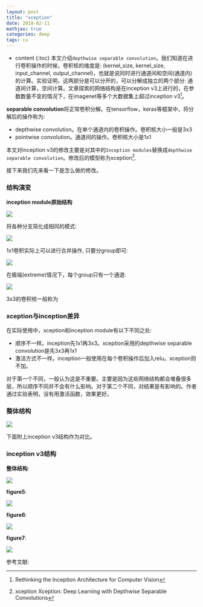 ```yaml
---
layout: post
title: "xception"
date: 2018-02-11
mathjax: true
categories: deep
tags: cv
---
```

* content
{:toc}
本文介绍`depthwise separable convolution`。我们知道在进行卷积操作的时候，卷积核的维度是: (kernel_size, kernel_size, input_channel, output_channel)，也就是说同时进行通道间和空间(通道内)的计算。实验证明，这两部分是可以分开的，可以分解成独立的两个部分: 通道间计算，空间计算。文章探索的网络结构是在inception v3上进行的，在参数数量不变的情况下，在imagenet等多个大数据集上超过inception v3[^inception_v3]。





**separable convolution**将正常卷积分解。在tensorflow，keras等框架中，将分解后的操作称为:

* depthwise convolution。在单个通道内的卷积操作。卷积核大小一般是3x3
* pointwise convolution。通道间的操作。卷积核大小是1x1

本文对inception v3的修改主要是对其中的`Inception modules`替换成`depthwise separable convolution`。修改后的模型称为xception[^xception]. 

接下来我们先来看一下是怎么做的修改。



### 结构演变

**inception module原始结构**

![](http://vsooda.github.io/assets/xception/inception_orig.png)

将各种分支简化成相同的模式:

![](http://vsooda.github.io/assets/xception/inception_simple.png)

1x1卷积实际上可以进行合并操作, 只要分group即可:

![](http://vsooda.github.io/assets/xception/inception_concat.png)

在极端(extreme)情况下，每个group只有一个通道:

![](http://vsooda.github.io/assets/xception/inception_extreme.png)



3x3的卷积核一般称为



### xception与inception差异



在实际使用中，xception和inception module有以下不同之处:

* 顺序不一样。inception先1x1再3x3。xception采用的depthwise separable convolution是先3x3再1x1
* 激活方式不一样。inception一般使用在每个卷积操作后加入relu。xception则不加。

对于第一个不同，一般认为这是不重要。主要是因为这些网络结构都会堆叠很多层，所以顺序不同并不会有什么影响。对于第二个不同，对结果是有影响的。作者通过实验表明，没有用激活函数，效果更好。



### 整体结构

![](http://vsooda.github.io/assets/xception/framework.png)

下面附上inception v3结构作为对比。

### inception v3结构

**整体结构**:

![](http://vsooda.github.io/assets/xception/inception_v3.png)

**figure5**:

![](http://vsooda.github.io/assets/xception/inception_figure5.png)

**figure6**:

![](http://vsooda.github.io/assets/xception/inception_figure6.png)

**figure7**:

![](http://vsooda.github.io/assets/xception/inception_figure7.png)



参考文献:

[^xception]: xception Xception: Deep Learning with Depthwise Separable Convolutions
[^inception_v3]: Rethinking the Inception Architecture for Computer Vision